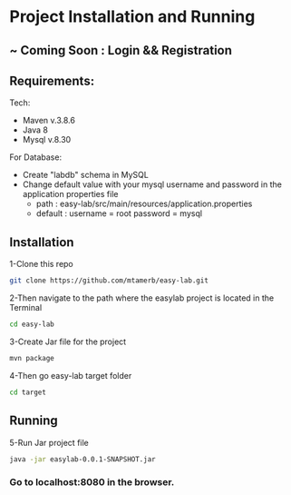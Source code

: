 # Project Installation and Running

##  ~ Coming Soon : Login && Registration

## Requirements:
Tech:
- Maven v.3.8.6
- Java 8
- Mysql v.8.30

For Database:
- Create "labdb" schema in MySQL
- Change default value with your mysql username and password in the application properties file
    - path : easy-lab/src/main/resources/application.properties
    - default : username = root password = mysql

## Installation
1-Clone this repo 
```sh
git clone https://github.com/mtamerb/easy-lab.git
```
2-Then navigate to the path where the easylab project is located in the Terminal
```sh
cd easy-lab
```
3-Create Jar file for the project
```sh
mvn package
```
4-Then go easy-lab target folder
```sh
cd target
```
## Running
5-Run Jar project file
```sh
java -jar easylab-0.0.1-SNAPSHOT.jar
```

### Go to localhost:8080 in the browser.





